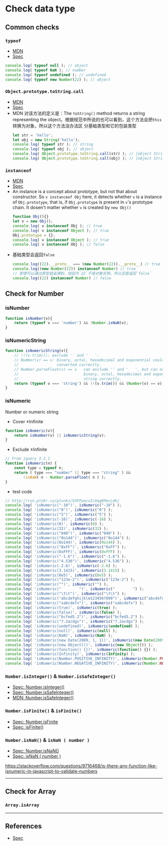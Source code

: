 # Check data type


## Common checks
### `typeof`
* [MDN](https://developer.mozilla.org/en-US/docs/Web/JavaScript/Reference/Operators/typeof)
* [Spec](https://tc39.github.io/ecma262/#sec-typeof-operator)
```js
console.log( typeof null ); // object
console.log( typeof NaN ); // number
console.log( typeof undefined ); // undefined
console.log( typeof new Number(22) ); // object
```

### `Object.prototype.toString.call`
* [MDN](https://developer.mozilla.org/en-US/docs/Web/JavaScript/Reference/Global_Objects/Object/toString)
* [Spec](https://tc39.github.io/ecma262/#sec-object.prototype.tostring)
* MDN 对该方法的定义是：The `toString()` method returns a string representing the
object。根据规范中所说的也可以看到，这个方法会把`this`转换为对象，所以这个方法没办法区
分基础类型和它的包装类型
    ```js
    let str = 'hello';
    let obj = new String('hello');
    console.log( typeof str ); // string
    console.log( typeof obj ); // object
    console.log( Object.prototype.toString.call(str) ); // [object String]
    console.log( Object.prototype.toString.call(obj) ); // [object String]
    ```

### `instanceof`
* [MDN](https://developer.mozilla.org/en-US/docs/Web/JavaScript/Reference/Operators/instanceof)
* [Spec](https://tc39.github.io/ecma262/#sec-instanceofoperator)
* An instance is a concept about prototype, but not that about constructor. So
 `v instanceof Obj` here, it detects whether `v` is a instance of
 `Obj.prototype`, that is, if `Obj.prototype` is present in `v`'s prototype
 chain. It dosen't matter whether `v` is created by `new Obj()`
    ```js
    function Obj(){}
    let v = new Obj();
    console.log( v instanceof Obj ); // true
    console.log( v instanceof Object ); // true
    Obj.prototype = {};
    console.log( v instanceof Object ); // true
    console.log( v instanceof Obj ); // false
    ```
* 基础类型会返回`false`
    ```js
    console.log((22).__proto__ === (new Number(22)).__proto__) // true
    console.log((new Number(22)) instanceof Number) // true
    // 即使可以通过原型链追溯到，但因为`22`不是对象实例。所以还是返回`false`
    console.log((22) instanceof Number) // false
    ```


## Check for Number
### isNumber
```js
function isNumber(v){
    return (typeof v === 'number') && !Number.isNaN(v);
}
```

### isNumericString
```js
function isNumericString(v){
    // !!(v.trim()): exclude '' and '   '.
    // Number(v) == v: binary, octal, hexadecimal and exponential could be
    //                 converted correctly.
    // Number.parseFloat(v) == v   can exclude '' and '   ', but can not covert  
    //                             binary, octal, hexadecimal and exponential
    //                             string correctly.
    return (typeof v === 'string') && !!(v.trim()) && (Number(v) == v);
}
```

### isNumeric
Number or numeric string

* Cover ±Infinite
```js
function isNumeric(v){
    return isNumber(v) || isNumericString(v);
}
```

* Exclude ±Infinite
```js
// From jquery 3.2.1
function isNumeric(n) {
    const type = typeof n;
    return ( type === "number" || type === "string" ) &&
        !isNaN( n - Number.parseFloat( n ) );
}
```

* test code
```js
// http://run.plnkr.co/plunks/93FPpacuIcXqqKMecLdk/
console.log( 'isNumeric("-10")', isNumeric("-10") );
console.log( 'isNumeric("0")', isNumeric("0") );
console.log( 'isNumeric("5")', isNumeric("5") );
console.log( 'isNumeric(-16)', isNumeric(-16) );
console.log( 'isNumeric(0)', isNumeric(0) );
console.log( 'isNumeric(32)', isNumeric(32) );
console.log( 'isNumeric("040")', isNumeric("040") );
console.log( 'isNumeric("0o144")', isNumeric("0o144") );
console.log( 'isNumeric(0o144)', isNumeric(0o144) );
console.log( 'isNumeric("0xFF")', isNumeric("0xFF") );
console.log( 'isNumeric(0xFFF)', isNumeric(0xFFF) );
console.log( 'isNumeric("-1.6")', isNumeric("-1.6") );
console.log( 'isNumeric("4.536")', isNumeric("4.536") );
console.log( 'isNumeric(-2.6)', isNumeric(-2.6) );
console.log( 'isNumeric(3.1415)', isNumeric(3.1415) );
console.log( 'isNumeric(8e5)', isNumeric(8e5) );
console.log( 'isNumeric("123e-2")', isNumeric("123e-2") );
console.log( 'isNumeric("")', isNumeric("") );
console.log( 'isNumeric("        ")', isNumeric("        ") );
console.log( 'isNumeric("\t\t")', isNumeric("\t\t") );
console.log( 'isNumeric("abcdefghijklm1234567890")', isNumeric("abcdefghijklm1234567890") );
console.log( 'isNumeric("xabcdefx")', isNumeric("xabcdefx") );
console.log( 'isNumeric(true)', isNumeric(true) );
console.log( 'isNumeric(false)', isNumeric(false) );
console.log( 'isNumeric("bcfed5.2")', isNumeric("bcfed5.2") );
console.log( 'isNumeric("7.2acdgs")', isNumeric("7.2acdgs") );
console.log( 'isNumeric(undefined)', isNumeric(undefined) );
console.log( 'isNumeric(null)', isNumeric(null) );
console.log( 'isNumeric(NaN)', isNumeric(NaN) );
console.log( 'isNumeric(new Date(2009, 1, 1))', isNumeric(new Date(2009, 1, 1)) );
console.log( 'isNumeric(new Object())', isNumeric(new Object()) );
console.log( 'isNumeric(function() {})', isNumeric(function() {}) );
console.log( 'isNumeric(Infinity)', isNumeric(Infinity) );
console.log( 'isNumeric(Number.POSITIVE_INFINITY)', isNumeric(Number.POSITIVE_INFINITY) );
console.log( 'isNumeric(Number.NEGATIVE_INFINITY)', isNumeric(Number.NEGATIVE_INFINITY) );
```

### `Number.isInteger()` & `Number.isSafeInteger()`
* [Spec: Number.isInteger()](https://tc39.github.io/ecma262/#sec-number.isinteger)
* [Spec: Number.isSafeInteger()](https://tc39.github.io/ecma262/#sec-number.issafeinteger)
* [MDN: Number.isSafeInteger()](https://developer.mozilla.org/en-US/docs/Web/JavaScript/Reference/Global_Objects/Number/isSafeInteger)

### `Number.isFinite()` & `isFinite()`    
* [Spec: Number.isFinite](https://tc39.github.io/ecma262/#sec-number.isfinite)  
* [Spec: isFinite()](https://tc39.github.io/ecma262/#sec-isfinite-number)

### `Number.isNaN()` & `isNaN ( number )`
* [Spec: Number.isNaN()](https://tc39.github.io/ecma262/#sec-number.isnan)
* [Spec: isNaN ( number )](https://tc39.github.io/ecma262/#sec-isnan-number)

https://stackoverflow.com/questions/9716468/is-there-any-function-like-isnumeric-in-javascript-to-validate-numbers



***
## Check for Array
### `Array.isArray`



***
## References
* [Spec](https://www.ecma-international.org/ecma-262/5.1/)
